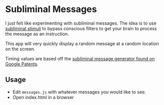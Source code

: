 # Subliminal Messages

I just felt like experimenting with subliminal messages. The idea is to use [subliminal stimuli](https://en.wikipedia.org/wiki/Subliminal_stimuli) to bypass conscious filters to get your brain to process the message as an instruction.

This app will very quickly display a random message at a random location on the screen.

Timing values are based off the [subliminal message generator found on Google Patents](https://patents.google.com/patent/US5270800A/en).

## Usage

- Edit `messages.js` with whatever messages you would like to see.
- Open index.html in a browser
